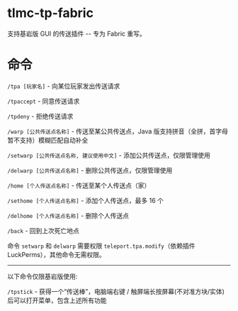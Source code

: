 # tlmc-tp-fabric

支持基岩版 GUI 的传送插件 -- 专为 Fabric 重写。

# 命令

`/tpa [玩家名]` - 向某位玩家发出传送请求

`/tpaccept` - 同意传送请求

`/tpdeny` - 拒绝传送请求

`/warp [公共传送点名称]` - 传送至某公共传送点，Java 版支持拼音（全拼，首字母暂不支持）模糊匹配自动补全

`/setwarp [公共传送点名称, 建议使用中文]` - 添加公共传送点，仅限管理使用

`/delwarp [公共传送点名称]` - 删除公共传送点，仅限管理使用

`/home [个人传送点名称]` - 传送至某个人传送点（家）

`/sethome [个人传送点名称]` - 添加个人传送点，最多 16 个

`/delhome [个人传送点名称]` - 删除个人传送点

`/back` - 回到上次死亡地点

命令 `setwarp` 和 `delwarp` 需要权限 `teleport.tpa.modify`（依赖插件 LuckPerms），其他命令无需权限。

---

以下命令仅限基岩版使用:

`/tpstick` - 获得一个“传送棒”，电脑端右键 / 触屏端长按屏幕(不对准方块/实体)后可以打开菜单，包含上述所有功能